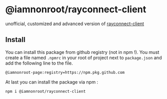 # @iamnonroot/rayconnect-client
unofficial, customized and advanced version of [rayconnect-client](https://www.npmjs.com/package/rayconnect-client)


## Install
You can install this package from github registry (not in npm !). You must create a file named `.npmrc` in your root of project next to `package.json` and add the following line to the file.

```
@iamnonroot-page:registry=https://npm.pkg.github.com
```

At last you can install the package via npm :
```
npm i @iamnonroot/rayconnect-client
```